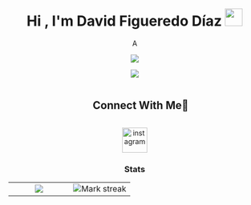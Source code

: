 <h1 align="center"><b>Hi , I'm David Figueredo Díaz </b><img src="https://media.giphy.com/media/hvRJCLFzcasrR4ia7z/giphy.gif" width="35"></h1>
<!-- A --> <p align="center"> A </p>
<p align="center">
  <a href="https://github.com/DenverCoder1/readme-typing-svg"><img src="https://readme-typing-svg.herokuapp.com?font=Time+New+Roman&color=cyan&size=25&center=true&vCenter=true&width=700&height=100&lines=&hearts;+Software+Development+and+Analysis+Student;Love+to+learn+new+stuffs+<3"></a>
</p>

<!-- Tech Skills -->
<p align="center">
  <a href="https://skillicons.dev">
    <img src="https://skillicons.dev/icons?i=git,cpp,css,github,html,linux,md,mysql,postman,py,tailwind,vscode&perline=14" />
  </a>
</p>

<!-- Connect with Me-->
<div id="user-content-toc">
  <ul align="center">
    <summary><h2 style="display: inline-block">Connect With Me🤝</h2></summary>
  </ul>
</div>

<p align="center">
<!--<a href="https://www.linkedin.com/in/1010nishant/" target="blank"><img align="center" src="https://user-images.githubusercontent.com/88904952/234979284-68c11d7f-1acc-4f0c-ac78-044e1037d7b0.png" alt="linkedin" height="50" width="50" /></a>
<a href="https://twitter.com/1010nishant" target="blank"><img align="center" src="https://user-images.githubusercontent.com/88904952/234980676-61bfb021-ecc8-48f7-88e6-34c1b06c4a58.png" alt="twitter" height="50" width="50" /></a> -->
<a href="https://www.instagram.com/davidvaporub/" target="blank"><img align="center" src="https://user-images.githubusercontent.com/88904952/234981169-2dd1e58f-4b7e-468c-8213-034ba62156c3.png" alt="instagram" height="50" width="50" /></a>
</p>

<!--- stats & Trophy (start) -->
<p align="center" >
  <h3 align=center font-size="300px" > Stats </h3>
</p>
<table display="flex">
<tr border="none">
<td width="50%" align="center">
  <img  align="center"  src="https://github-readme-stats.vercel.app/api?username=1010nishant&theme=dark&show_icons=true&count_private=true" /> 
</td>
<td>
  <img  title="🔥 Get streak stats for your profile at git.io/streak-stats" alt="Mark streak" src="https://github-readme-streak-stats.herokuapp.com/?user=1010nishant&theme=dark&hide_border=false" />    
</td>
</tr>
</table>
